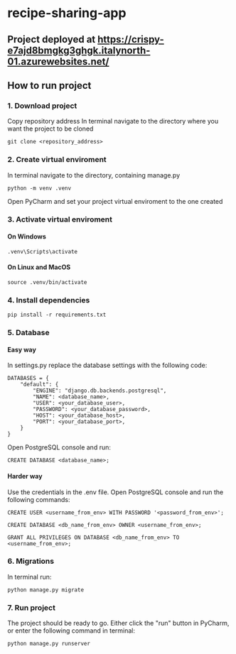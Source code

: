 # recipe-sharing-app

## Project deployed at https://crispy-e7ajd8bmgkg3ghgk.italynorth-01.azurewebsites.net/

## How to run project

### 1. Download project

Copy repository address
In terminal navigate to the directory where you want the project to be cloned

```commandline
git clone <repository_address>
```

### 2. Create virtual enviroment

In terminal navigate to the directory, containing manage.py
```commandline
python -m venv .venv
```
Open PyCharm and set your project virtual enviroment to the one created


### 3. Activate virtual enviroment
#### On Windows
```commandline
.venv\Scripts\activate
```
#### On Linux and MacOS
```commandline
source .venv/bin/activate
```

### 4. Install dependencies
```commandline
pip install -r requirements.txt
```

### 5. Database
#### Easy way
In settings.py replace the database settings with the following code:
```
DATABASES = {
    "default": {
        "ENGINE": "django.db.backends.postgresql",
        "NAME": <database_name>,
        "USER": <your_database_user>,
        "PASSWORD": <your_database_password>,
        "HOST": <your_database_host>,
        "PORT": <your_database_port>,
    }
}
```
Open PostgreSQL console and run:
```commandline
CREATE DATABASE <database_name>;
```

#### Harder way
Use the credentials in the .env file. Open PostgreSQL console and run the following commands:
```commandline
CREATE USER <username_from_env> WITH PASSWORD '<password_from_env>';
```
```commandline
CREATE DATABASE <db_name_from_env> OWNER <username_from_env>;
```
```commandline
GRANT ALL PRIVILEGES ON DATABASE <db_name_from_env> TO <username_from_env>;
```

### 6. Migrations
In terminal run:
```commandline
python manage.py migrate
```

### 7. Run project
The project should be ready to go. Either click the "run" button in PyCharm, or enter the following command in terminal:
```commandline
python manage.py runserver
```
